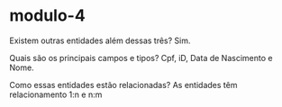 # modulo-4
Existem outras entidades além dessas três? Sim.

Quais são os principais campos e tipos? Cpf, iD, Data de Nascimento e Nome.

Como essas entidades estão relacionadas? As entidades têm relacionamento 1:n e n:m
